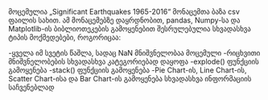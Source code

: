 მოცემულია „Significant Earthquakes 1965-2016“ მონაცემთა ბაზა csv ფაილის სახით. ამ მონაცემებზე დაყრდნობით, pandas, Numpy-სა და Matplotlib-ის ბიბლიოთეკების გამოყენებით შესრულებულია სხვადასხვა ტიპის მოქმედებები, როგორიცაა:

-ყველა იმ სვეტის წაშლა, სადაც NaN მნიშვნელობაა მოცემული
-რიცხვითი მნიშვნელობების სხვადასხვა კატეგორიებად დაყოფა
-explode() ფუნქციის გამოყენება
-stack() ფუნქციის გამოყენება
-Pie Chart-ის, Line Chart-ის, Scatter Chart-ისა და Bar Chart-ის გამოყენება სხვადასხვა ინფორმაციის საჩვენებლად
